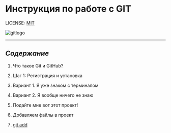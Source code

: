 # Инструкция по работе с GIT

LICENSE: [MIT](./license.md)

![gitlogo](https://img1.freepng.ru/20180824/gwx/kisspng-computer-icons-pro-git-portable-network-graphics-i-git-book-pro-git-app-app-5b80546bc0a4c5.2332101615351368757891.jpg)

---

## *Содержание*
1. Что такое Git и GitHub?
2. Шаг 1: Регистрация и установка
3. Вариант 1. Я уже знаком с терминалом
4. Вариант 2. Я вообще ничего не знаю
5. Подайте мне вот этот проект!
6. Добавляем файлы в проект

2. [git add](./add.md)

